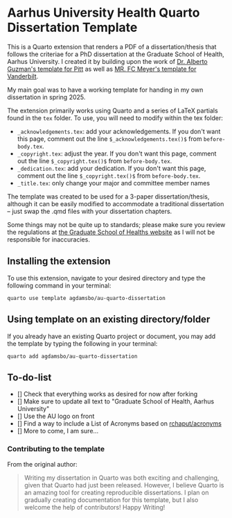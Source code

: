 # Aarhus University Health Quarto Dissertation Template

This is a Quarto extension that renders a PDF of a dissertation/thesis that follows the criteriae for a PhD dissertation at the Graduate School of Health, Aarhus University. I created it by building upon the work of [Dr. Alberto Guzman's template for Pitt](https://github.com/alberto-guzman/quarto-dissertation) as well as [MR. FC Meyer's template for Vanderbilt](https://github.com/fcmeyer/vu-quarto-dissertation). 

My main goal was to have a working template for handing in my own dissertation in spring 2025.

The extension primarily works using Quarto and a series of LaTeX partials found in the `tex` folder. To use, you will need to modify within the tex folder:

- `_acknowledgements.tex`: add your acknowledgements. If you don't want this page, comment out the line `$_acknowledgements.tex()$` from `before-body.tex`. 
- `_copyright.tex`: adjust the year. If you don't want this page, comment out the line `$_copyright.tex()$` from `before-body.tex`. 
- `_dedication.tex`: add your dedication. If you don't want this page, comment out the line `$_copyright.tex()$` from `before-body.tex`. 
- `_title.tex`: only change your major and committee member names

The template was created to be used for a 3-paper dissertation/thesis, although it can be easily modified to accommodate a traditional dissertation – just swap the .qmd files with your dissertation chapters.

Some things may not be quite up to standards; please make sure you review the regulations at [the Graduate School of Healths website](https://phd.health.au.dk/doingaphd/dissertation/) as I will not be responsible for inaccuracies.

## Installing the extension

To use this extension, navigate to your desired directory and type the following command in your terminal:

```{bash}
quarto use template agdamsbo/au-quarto-dissertation
```

## Using template on an existing directory/folder

If you already have an existing Quarto project or document, you may add the template by typing the following in your terminal:

```{bash}
quarto add agdamsbo/au-quarto-dissertation
```

## To-do-list

* [] Check that everything works as desired for now after forking
* [] Make sure to update all text to "Graduate School of Health, Aarhus University"
* [] Use the AU logo on front
* [] Find a way to include a List of Acronyms based on [rchaput/acronyms](https://github.com/rchaput/acronyms)
* [] More to come, I am sure...


### Contributing to the template

From the original author:

> Writing my dissertation in Quarto was both exciting and challenging, given that Quarto had just been released. However, I believe Quarto is an amazing tool for creating reproducible dissertations. I plan on gradually creating documentation for this template, but I also welcome the help of contributors! Happy Writing!


